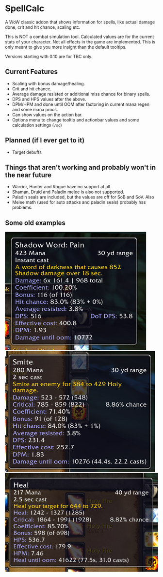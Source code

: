 # SpellCalc

A WoW classic addon that shows information for spells, like actual damage done, crit and hit chance, scaling etc.

This is NOT a combat simulation tool. Calculated values are for the current stats of your character. Not all effects in the game are implemented. This is only meant to give you more insight than the default tooltips.

Versions starting with 0.10 are for TBC only.

## Current Features

* Scaling with bonus damage/healing.
* Crit and hit chance.
* Average damage resisted or additional miss chance for binary spells.
* DPS and HPS values after the above.
* DPM/HPM and done until OOM after factoring in current mana regen and some mana procs.
* Can show values on the action bar.
* Options menu to change tooltip and actionbar values and some calculation settings (`/sc`)

## Planned (if I ever get to it)
* Target debuffs

## Things that aren't working and probably won't in the near future

* Warrior, Hunter and Rogue have no support at all.
* Shaman, Druid and Paladin melee is also not supported.
* Paladin seals are included, but the values are off for SoB and SoV. Also
* Melee math (used for auto attacks and paladin seals) probably has problems.

## Some old examples
![example](images/example1.png)
![example2](images/example2.png)
![example3](images/example3.png)